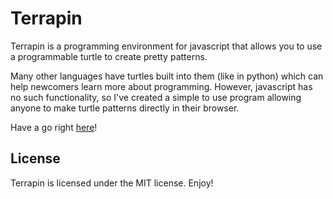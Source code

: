 # Terrapin

Terrapin is a programming environment for javascript that allows you to use a
programmable turtle to create pretty patterns.

Many other languages have turtles built into them (like in python) which can
help newcomers learn more about programming. However, javascript has no such
functionality, so I've created a simple to use program allowing anyone to make
turtle patterns directly in their browser.

Have a go right [here](https://jedevc.github.io/terrapin/)!

## License

Terrapin is licensed under the MIT license. Enjoy!
